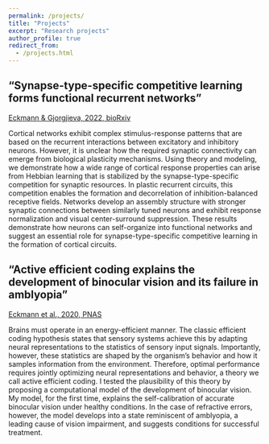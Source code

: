 ```yaml
---
permalink: /projects/
title: "Projects"
excerpt: "Research projects"
author_profile: true
redirect_from: 
  - /projects.html
---
```


## “Synapse-type-specific competitive learning forms functional recurrent networks”
[Eckmann & Gjorgjieva, 2022, bioRxiv](https://www.biorxiv.org/content/10.1101/2022.03.11.483899v1)

Cortical networks exhibit complex stimulus-response patterns that are based on the recurrent interactions between excitatory and inhibitory neurons. However, it is unclear how the required synaptic connectivity can emerge from biological plasticity mechanisms. Using theory and modeling, we demonstrate how a wide range of cortical response properties can arise from Hebbian learning that is stabilized by the synapse-type-specific competition for synaptic resources. In plastic recurrent circuits, this competition enables the formation and decorrelation of inhibition-balanced receptive fields. Networks develop an assembly structure with stronger synaptic connections between similarly tuned neurons and exhibit response normalization and visual center-surround suppression. These results demonstrate how neurons can self-organize into functional networks and suggest an essential role for synapse-type-specific competitive learning in the formation of cortical circuits.

## “Active efficient coding explains the development of binocular vision and its failure in amblyopia”
[Eckmann et al., 2020, PNAS](https://www.pnas.org/doi/10.1073/pnas.1908100117)

Brains must operate in an energy-efficient manner. The classic efficient coding hypothesis states that sensory systems achieve this by adapting neural representations to the statistics of sensory input signals. Importantly, however, these
statistics are shaped by the organism’s behavior and how it samples information from
the environment. Therefore, optimal performance requires jointly optimizing neural
representations and behavior, a theory we call active efficient coding. I tested the plausibility of this theory by proposing a computational model of the development of binocular vision. My model, for the first time, explains the self-calibration of accurate binocular vision under healthy conditions. In the case of refractive errors, however, the model develops into a state reminiscent of amblyopia, a leading cause of vision impairment, and suggests conditions for successful treatment.
